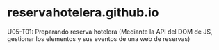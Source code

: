 # reservahotelera.github.io
U05-T01: Preparando reserva hotelera (Mediante la API del DOM de JS, gestionar los elementos y sus eventos de una web de reservas)
